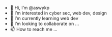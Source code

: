 - 👋 Hi, I’m @aswykp
- 👀 I’m interested in cyber sec, web dev, design
- 🌱 I’m currently learning web dev
- 💞️ I’m looking to collaborate on ...
- 📫 How to reach me ...

<!---
aswykp/aswykp is a ✨ special ✨ repository because its `README.md` (this file) appears on your GitHub profile.
You can click the Preview link to take a look at your changes.
--->
